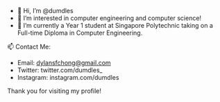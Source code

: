 - 👋 Hi, I’m @dumdles
- 👀 I’m interested in computer engineering and computer science!
- 🌱 I’m currently a Year 1 student at Singapore Polytechnic taking on a Full-time Diploma in Computer Engineering.

📫 Contact Me:
- Email: dylansfchong@gmail.com
- Twitter: twitter.com/dumdles_
- Instagram: instagram.com/dumdles

Thank you for visiting my profile!
